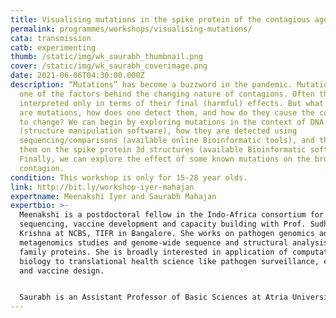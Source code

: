 ```yaml
---
title: Visualising mutations in the spike protein of the contagious agent SARS-CoV-2
permalink: programmes/workshops/visualising-mutations/
cata: transmission
catb: experimenting
thumb: /static/img/wk_saurabh_thumbnail.png
cover: /static/img/wk_saurabh_coverimage.png
date: 2021-06-06T04:30:00.000Z
description: “Mutations” has become a buzzword in the pandemic. Mutations are
  one of the factors behind the changing nature of contagions. Often they are
  interpreted only in terms of their final (harmful) effects. But what exactly
  are mutations, how does one detect them, and how do they cause the contagion
  to change? We can begin by exploring mutations in the context of DNA structure
  (structure manipulation software), how they are detected using
  sequencing/comparisons (available online Bioinformatic tools), and then map
  them on the spike protein 3d structures (available Bioinformatic software).
  Finally, we can explore the effect of some known mutations on the broader
  contagion.
condition: This workshop is only for 15-28 year olds.
link: http://bit.ly/workshop-iyer-mahajan
expertname: Meenakshi Iyer and Saurabh Mahajan
expertbio: >-
  Meenakshi is a postdoctoral fellow in the Indo-Africa consortium for dengue
  sequencing, vaccine development and capacity building with Prof. Sudhir
  Krishna at NCBS, TIFR in Bangalore. She works on pathogen genomics and
  metagenomics studies and genome-wide sequence and structural analysis of viral
  family proteins. She is broadly interested in application of computational
  biology to translational health science like pathogen surveillance, evolution
  and vaccine design. 


  Saurabh is an Assistant Professor of Basic Sciences at Atria University in Bangalore. He is an evolutionary biologist with a fascination and curiosity for the biological past, which he tries to study using the computational analysis of DNA and protein sequences. He is also passionate about teaching undergrads using interactive pedagogical tools, and likes to involve undergraduates in research.
---
```

